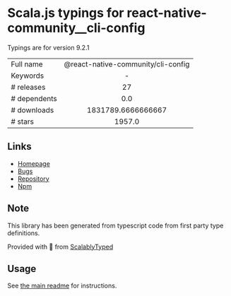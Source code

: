 
# Scala.js typings for react-native-community__cli-config

Typings are for version 9.2.1



|                    |                 |
| ------------------ | :-------------: |
| Full name          | @react-native-community/cli-config |
| Keywords           | - |
| # releases         | 27 |
| # dependents       | 0.0 |
| # downloads        | 1831789.6666666667 |
| # stars            | 1957.0 |

## Links
- [Homepage](https://github.com/react-native-community/cli/tree/master/packages/cli-config)
- [Bugs](https://github.com/react-native-community/cli/issues)
- [Repository](https://github.com/react-native-community/cli)
- [Npm](https://www.npmjs.com/package/%40react-native-community%2Fcli-config)
    


## Note
This library has been generated from typescript code from first party type definitions.

Provided with :purple_heart: from [ScalablyTyped](https://github.com/oyvindberg/ScalablyTyped)

## Usage
See [the main readme](../../readme.md) for instructions.


